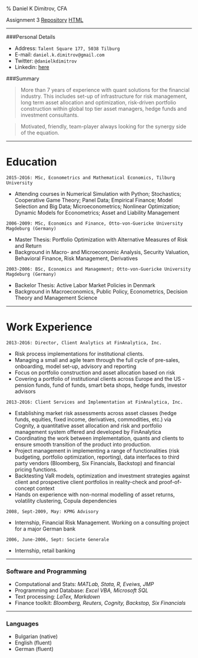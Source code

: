 % Daniel K Dimitrov, CFA

Assignment 3 [Repository](https://github.com/danielkdimitrov/Third_Assignment) [HTML](http://danielkdimitrov.github.io/Third_AssignmentHTML)

---------

###Personal Details
+ Address: `Talent Square 177, 5038 Tilburg`                 
+ E-mail: `daniel.k.dimitrov@gmail.com`
+ Twitter: `@danielkdimitrov`
+ Linkedin: [here][]

[here]: https://bg.linkedin.com/in/daniel-dimitrov-cfa-00125a26

###Summary
> More than 7 years of experience with quant solutions for the financial industry. 
This includes set-up of  infrastructure for risk management, long term asset allocation and 
optimization, risk-driven portfolio  construction within global top tier asset managers, 
hedge funds and investment consultants.

> Motivated, friendly, team-player always looking for the synergy side of the equation.

----------

Education
===============

`2015-2016: MSc, Econometrics and Mathematical Economics, Tilburg University`

+ Attending courses in Numerical Simulation with Python; Stochastics; Cooperative Game Theory; Panel Data; Empirical Finance; Model Selection and Big Data; Microeconometrics; Nonlinear Optimization; Dynamic Models for Econometrics; Asset and Liability Management

`2006-2009: MSc, Economics and Finance, Otto-von-Guericke University Magdeburg (Germany)`
    
+ Master Thesis: Portfolio Optimization with Alternative Measures of Risk and Return
+ Background in Macro- and Microeconomic Analysis, Security Valuation, Behavioral Finance, Risk Management, Derivatives
    
`2003-2006: BSc, Economics and Management; Otto-von-Guericke University Magdeburg (Germany)`
    
+ Backelor Thesis: Active Labor Market Policies in Denmark
+ Background in Macroeconomics, Public Policy, Econometrics, Decision Theory and Management Science

----------

Work Experience
================
`2013-2016: Director, Client Analytics at FinAnalytica, Inc.`

* Risk process implementations for institutional clients. 
* Managing a small and agile team through the full cycle of pre-sales, onboarding, model set-up, advisory and reporting
* Focus on portfolio construction and asset allocation based on risk
* Covering a portfolio of institutional clients across Europe and the US - 
pension funds, fund of funds, smart beta shops, hedge funds, investor advisors

`2013-2016: Client Services and Implementation at FinAnalytica, Inc.`

* Establishing market risk assessments across asset classes (hedge funds, equities, 
fixed income, derivatives, commodities, etc.) via Cognity, a quantitative  asset allocation and risk and portfolio management system offered and developed by FinAnalytica
* Coordinating the work between implementation, quants and clients to ensure smooth 
transition of the product into production.
* Project management in implementing a range of functionalities (risk budgeting, 
portfolio optimization, reporting), data interfaces to third party vendors (Bloomberg, 
Six Financials, Backstop) and financial pricing functions. 
* Backtesting VaR models, optimization and investment strategies against client and 
prospective client portfolios in reality-check and proof-of-concept context
* Hands on experience with non-normal modelling of asset returns, volatility clustering, 
Copula dependencies

`2008, Sept-2009, May: KPMG Advisory`

* Internship, Financial Risk Management. Working on a consulting project for a major German bank

`2006, June-2006, Sept: Societe Generale`

* Internship, retail banking 

----------

### Software and Programming
+ Computational and Stats: *MATLab, Stata, R, Eveiws, JMP*
+ Programming and Database: *Excel VBA, Microsoft SQL*
+ Text processing: *LaTex, Markdown*
+ Finance toolkit: *Bloomberg, Reuters, Cognity, Backstop, Six Financials*

----------

### Languages
+ Bulgarian (native)
+ English (fluent)
+ German (fluent)
